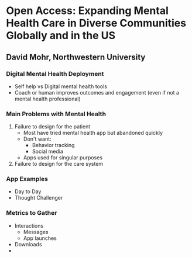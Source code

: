 # Open Access: Expanding Mental Health Care in Diverse Communities Globally and in the US

## David Mohr, Northwestern University

### Digital Mental Health Deployment

- Self help vs Digital mental health tools
- Coach or human improves outcomes and engagement (even if not a mental health professional)

### Main Problems with Mental Health

1. Failure to design for the patient
    - Most have tried mental health app but abandoned quickly
    - Don't want:
        - Behavior tracking
        - Social media
    - Apps used for singular purposes
1. Failure to design for the care system

### App Examples

- Day to Day
- Thought Challenger

### Metrics to Gather

- Interactions
    - Messages
    - App launches
- Downloads
- 